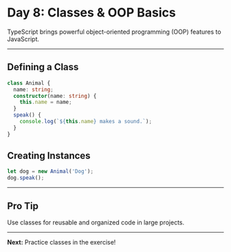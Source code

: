 # Day 8: Classes & OOP Basics

TypeScript brings powerful object-oriented programming (OOP) features to JavaScript.

---

## Defining a Class
```ts
class Animal {
  name: string;
  constructor(name: string) {
    this.name = name;
  }
  speak() {
    console.log(`${this.name} makes a sound.`);
  }
}
```

## Creating Instances
```ts
let dog = new Animal('Dog');
dog.speak();
```

---

## Pro Tip
Use classes for reusable and organized code in large projects.

---

**Next:** Practice classes in the exercise!
